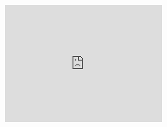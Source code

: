 <html lang="en">
  <head>
  <title>Hello world</title>
  <link rel="stylesheet" href="styles.css"> 
  </head>
  <body>
<div style="padding:75% 0 0 0;position:relative;"><iframe class="back" src="https://player.vimeo.com/video/1030231214?autoplay=1&loop=1;badge=0&amp;autopause=0&amp;player_id=0&amp;app_id=58479" frameborder="0" allow="autoplay; fullscreen; picture-in-picture; clipboard-write" style="position:absolute;top:0;left:0;width:100%;height:100%;" title="Yes"></iframe></div><script src="https://player.vimeo.com/api/player.js"></script>
  </body>
</html>






